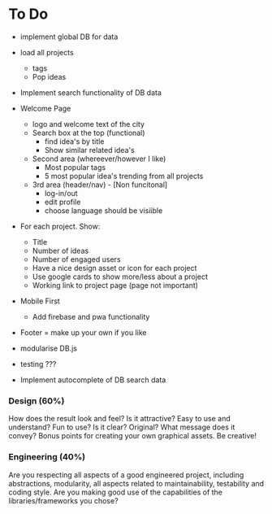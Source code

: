 # To Do

* implement global DB for data



* load all projects
    * tags
    * Pop ideas

* Implement search functionality of DB data

* Welcome Page
    * logo and welcome text of the city
    * Search box at the top (functional)
        * find idea's by title
        * Show similar related idea's
    * Second area (whereever/however I like)
        * Most popular tags
        * 5 most popular idea's trending from all projects
    * 3rd area (header/nav) - [Non funcitonal]
        * log-in/out
        * edit profile
        * choose language should be visiible


* For each project. Show:
    * Title
    * Number of ideas
    * Number of engaged users
    * Have a nice design asset or icon for each project
    * Use google cards to show more/less about a project
    * Working link to project page (page not important)


* Mobile First
    * Add firebase and pwa functionality

* Footer = make up your own if you like


* modularise DB.js


* testing ???


* Implement autocomplete of DB search data







### Design (60%)
How does the result look and feel? Is it attractive? Easy to use and understand? Fun to use? Is it clear? Original? What message does it convey? Bonus points for creating your own graphical assets. Be creative!

### Engineering (40%)
Are you respecting all aspects of a good engineered project, including abstractions, modularity, all aspects related to maintainability, testability and coding style. Are you making good use of the capabilities of the libraries/frameworks you chose?
